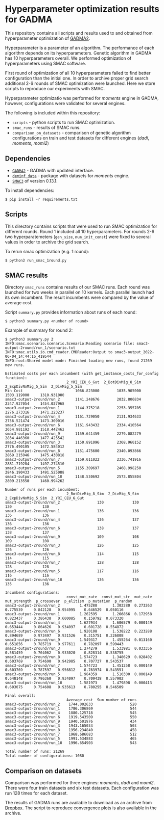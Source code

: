 # Hyperparameter optimization results for GADMA

This repository contains all scripts and results used to and obtained from hyperparameter optimization of [GADMA2](https://github.com/ctlab/GADMA).

Hyperparameter is a parameter of an algorithm. The performance of each algorithm depends on its hyperparameters. Genetic algorithm in GADMA has 10 hyperparameters overall. We performed optimization of hyperparameters using SMAC software.

First round of optimization of all 10 hyperparameters failed to find better configuration than the initial one. In order to archive proper grid search additional 2-6 rounds of SMAC optimization were launched. Here we store scripts to reproduce our experiments with SMAC.

Hyperparameter optimizatio was performed for *moments* engine in GADMA, however, configurations were validated for several engines.

The following is included within this repository:
- `scripts` - python scripts to run SMAC optimization.
- `smac_runs` - results of SMAC runs.
- `comparison_on_datasets` - comparison of genetic algorithm configurations on train and test datasets for different engines (*dadi*, *moments*, *momi2*)

## Dependencies

- [`GADMA2`](https://github.com/ctlab/GADMA) - GADMA with updated interface.
- [`deminf_data`](https://github.com/noscode/demographic_inference_data) - package with datasets for *moments* engine.
- [`SMAC3`](https://github.com/automl/SMAC3) of version 0.13.1.

To install dependencies:

```
$ pip install -r requirements.txt
```

## Scripts

This directory contains scripts that were used to run SMAC optimization for different rounds. Round 1 included all 10 hyperparameters. For rounds 2-6 two hyperparatemeters (`gen_size`, `num_init_const`) were fixed to several values in order to archive the grid search.

To rerun smac optimization (e.g. 1 round):

```
$ python3 run_smac_1round.py
```

## SMAC results

Directory `smac_runs` contains results of our SMAC runs. Each round was launched for two weeks in parallel on 10 kernels. Each parallel launch had its own incumbent. The result incumbents were compared by the value of average cost.

Script `summary.py` provides information about runs of each round:

```
$ python3 summary.py <number of round>
```

Example of summary for round 2:
```
$ python3 summary.py 2
INFO:smac.scenario.scenario.Scenario:Reading scenario file: smac3-output-2round/run_1/scenario.txt
INFO:smac.utils.io.cmd_reader.CMDReader:Output to smac3-output_2022-06-04_14:44:16_419544
INFO:root:Shared model mode: Finished loading new runs, found 21269 new runs.

Estimated costs per each incumbent (with get_instance_costs_for_config function):
                            2_YRI_CEU_6_Gut  2_BotDivMig_8_Sim  2_ExpDivNoMig_5_Sim  2_DivMig_5_Sim
Min Cost                        1066.823000        1035.905000          1503.119000     1310.931000
smac3-output-2round/run_2       1141.248676        2032.806834          2347.927054     1454.027968
smac3-output-2round/run_1       1144.375218        2253.355705          2276.273316     1471.223237
smac3-output-2round/run_4       1161.729050        2131.934633          2756.521474     1473.309016
smac3-output-2round/run_6       1161.943432        2334.410564          2654.981192     1518.442462
smac3-output-2round/run_9       1159.641459        2279.082279          2834.446360     1477.425542
smac3-output-2round/run_3       1150.891096        2368.960152          2776.490105     1472.584012
smac3-output-2round/run_8       1151.475600        2340.093866          2869.215946     1475.430818
smac3-output-2round/run_7       1159.011022        2336.741916          2881.719284     1497.274510
smac3-output-2round/run_5       1155.309697        2468.998250          2846.190433     1491.525088
smac3-output-2round/run_10      1148.530692        2573.855804          2809.213550     1460.994262

Number of runs per each incumbent:
                            2_BotDivMig_8_Sim  2_DivMig_5_Sim  2_ExpDivNoMig_5_Sim  2_YRI_CEU_6_Gut
smac3-output-2round/run_2                 130             130                  130              130
smac3-output-2round/run_1                 136             136                  136              136
smac3-output-2round/run_4                 136             137                  136              136
smac3-output-2round/run_6                 138             137                  138              137
smac3-output-2round/run_9                 109             108                  109              108
smac3-output-2round/run_3                 126             125                  126              126
smac3-output-2round/run_8                 114             115                  114              115
smac3-output-2round/run_7                 128             128                  128              128
smac3-output-2round/run_5                 117             116                  116              116
smac3-output-2round/run_10                136             136                  135              136

Incumbent configurations:
                            const_mut_rate  const_mut_str  mut_rate  mut_strength  p_crossover  p_elitism  p_mutation  p_random
smac3-output-2round/run_2         1.475288       1.302280  0.273263      0.775539     0.842128   0.954995    0.646529  0.050116
smac3-output-2round/run_1         1.262595       1.266866  0.172958      0.823437     0.386438   0.600085    0.159792  0.073320
smac3-output-2round/run_4         1.627934       1.606579  0.000149      0.653444     0.864626   0.934097    0.601728  0.554872
smac3-output-2round/run_6         1.920108       1.538222  0.223288      0.894689     0.973497   0.931526    0.315751  0.226808
smac3-output-2round/run_9         1.549317       1.455264  0.013160      0.651856     0.785719   0.977611    0.782097  0.599443
smac3-output-2round/run_3         1.274279       1.533981  0.033356      0.581459     0.704062   0.933020    0.828314  0.538755
smac3-output-2round/run_8         1.574723       1.348629  0.028402      0.603769     0.754690   0.942985    0.707727  0.543537
smac3-output-2round/run_7         1.574723       1.451258  0.000149      0.603769     0.787597   0.956812    0.763974  0.543551
smac3-output-2round/run_5         1.904359       1.510300  0.000149      0.648148     0.796360   0.934097    0.709438  0.557902
smac3-output-2round/run_10        1.581973       1.479898  0.000413      0.603075     0.754608   0.935613    0.780255  0.546509

Final overall:
                            Average cost  Sum number of runs
smac3-output-2round/run_2    1744.002633                 520
smac3-output-2round/run_1    1786.306869                 544
smac3-output-2round/run_4    1880.125718                 545
smac3-output-2round/run_6    1919.543509                 550
smac3-output-2round/run_9    1940.501976                 434
smac3-output-2round/run_3    1943.165034                 503
smac3-output-2round/run_8    1956.234840                 458
smac3-output-2round/run_7    1968.686683                 512
smac3-output-2round/run_5    1991.534883                 465
smac3-output-2round/run_10   1996.654903                 543

Total number of runs: 21269
Total number of configurations: 1080
```

## Comparison on datasets

Comparison was performed for three engines: *moments*, *dadi* and *momi2*. There were four train datasets and six test datasets. Each configuration was run 128 times for each dataset.

The results of GADMA runs are available to download as an archive from [Dropbox](https://www.dropbox.com/s/ji6khg9amoahhfg/comparison_on_datasets.zip?dl=0). The script to reproduce convergence plots is also available in the archive.
